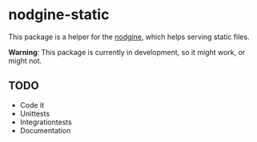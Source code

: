 # nodgine-static

This package is a helper for the [nodgine](https://github.com/sateffen/nodgine), which helps serving static files.

**Warning**: This package is currently in development, so it might work, or might not.

## TODO

* Code it
* Unittests
* Integrationtests
* Documentation